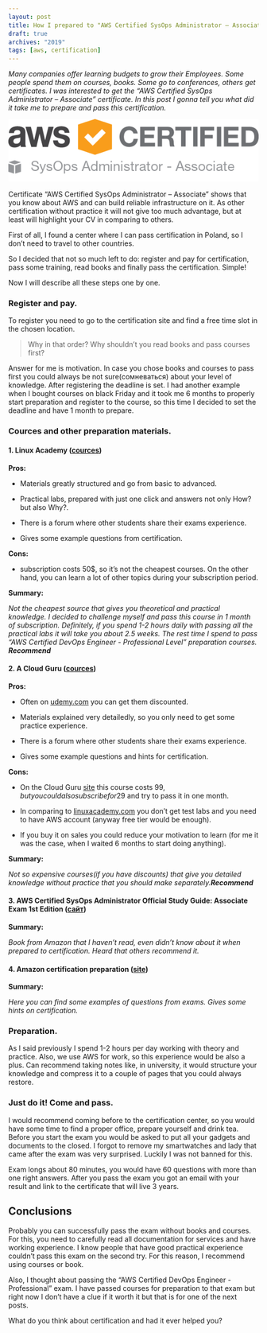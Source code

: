 ```yaml
---
layout: post
title: How I prepared to "AWS Certified SysOps Administrator – Associate"
draft: true
archives: "2019"
tags: [aws, certification]
---
```

_Many companies offer learning budgets to grow their Employees. Some people spend them on courses, books. Some go to conferences, others get certificates. I was interested to get the “AWS Certified SysOps Administrator – Associate” certificate. In this post I gonna tell you what did it take me to prepare and pass this certification._
<!--more-->

![AWS Certified SysOps Administrator – Associate](aws_certified_logo.png)

Certificate “AWS Certified SysOps Administrator – Associate” shows that you know about AWS and can build reliable infrastructure on it. As other certification without practice it will not give too much advantage, but at least will highlight your CV in comparing to others.

First of all, I found a center where I can pass certification in Poland, so I don’t need to travel to other countries.

So I decided that not so much left to do: register and pay for certification, pass some training, read books and finally pass the certification. Simple!

Now I will describe all these steps one by one.

### Register and pay.

To register you need to go to the certification site and find a free time slot in the chosen location.

> Why in that order? Why shouldn’t you read books and pass courses first?

Answer for me is motivation. In case you chose books and courses to pass first you could always be not sure(сомневаться) about your level of knowledge. After registering the deadline is set. I had another example when I bought courses on black Friday and it took me 6 months to properly start preparation and register to the course, so this time I decided to set the deadline and have 1 month to prepare.

### Cources and other preparation materials.


#### 1. Linux Academy ([cources](https://linuxacademy.com/amazon-web-services/training/course/name/aws-certified-sysops-administrator-associate))

**Pros:**

- Materials greatly structured and go from basic to advanced.

- Practical labs, prepared with just one click and answers not only How? but also Why?.

- There is a forum where other students share their exams experience.

- Gives some example questions from certification.

**Cons:**

- subscription costs 50$, so it’s not the cheapest courses. On the other hand, you can learn a lot of other topics during your subscription period.


**Summary:**

_Not the cheapest source that gives you theoretical and practical knowledge. I decided to challenge myself and pass this course in 1 month of subscription. Definitely, if you spend 1-2 hours daily with passing all the practical labs it will take you about 2.5 weeks. The rest time I spend to pass “AWS Certified DevOps Engineer - Professional Level” preparation courses. **Recommend**_


#### 2. A Cloud Guru ([cources](https://acloud.guru/learn/aws-certified-sysops-administrator-associate))


**Pros:**

- Often on [udemy.com](https://www.udemy.com/courses/search/?q=aws%20sysops&src=ukw) you can get them discounted.

- Materials explained very detailedly, so you only need to get some practice experience.

- There is a forum where other students share their exams experience.

- Gives some example questions and hints for certification.

**Cons:**

- On the Cloud Guru [site](https://acloud.guru/) this course costs 99$, but you could also subscribe for 29$ and try to pass it in one month.

- In comparing to [linuxacademy.com](https://linuxacademy.com) you don’t get test labs and you need to have AWS account (anyway free tier would be enough).

- If you buy it on sales you could reduce your motivation to learn (for me it was the case, when I waited 6 months to start doing anything).

**Summary:**

_Not so expensive courses(if you have discounts) that give you detailed knowledge without practice that you should make separately.**Recommend**_

#### 3. AWS Certified SysOps Administrator Official Study Guide: Associate Exam 1st Edition ([сайт](https://www.amazon.com/Certified-SysOps-Administrator-Official-Study/dp/1119377420))

**Summary:**

_Book from Amazon that I haven’t read, even didn’t know about it when prepared to certification. Heard that others recommend it._


#### 4. Amazon certification preparation ([site](https://aws.amazon.com/ru/certification/certification-prep/))

**Summary:**

_Here you can find some examples of questions from exams. Gives some hints on certification._


### Preparation.

As I said previously I spend 1-2 hours per day working with theory and practice. Also, we use AWS for work, so this experience would be also a plus. Can recommend taking notes like, in university, it would structure your knowledge and compress it to a couple of pages that you could always restore.

### Just do it! Come and pass.

I would recommend coming before to the certification center, so you would have some time to find a proper office, prepare yourself and drink tea. Before you start the exam you would be asked to put all your gadgets and documents to the closed. I forgot to remove my smartwatches and lady that came after the exam was very surprised. Luckily I was not banned for this.

Exam longs about 80 minutes, you would have 60 questions with more than one right answers. After you pass the exam you got an email with your result and link to the certificate that will live 3 years.

## Conclusions

Probably you can successfully pass the exam without books and courses. For this, you need to carefully read all documentation for services and have working experience. I know people that have good practical experience couldn’t pass this exam on the second try. For this reason, I recommend using courses or book.

Also, I thought about passing the “AWS Certified DevOps Engineer - Professional” exam. I have passed courses for preparation to that exam but right now I don’t have a clue if it worth it but that is for one of the next posts.

What do you think about certification and had it ever helped you?

